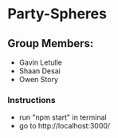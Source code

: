 # Party-Spheres

## Group Members: 
- Gavin Letulle
- Shaan Desai
- Owen Story

### Instructions
- run "npm start" in terminal
- go to http://localhost:3000/